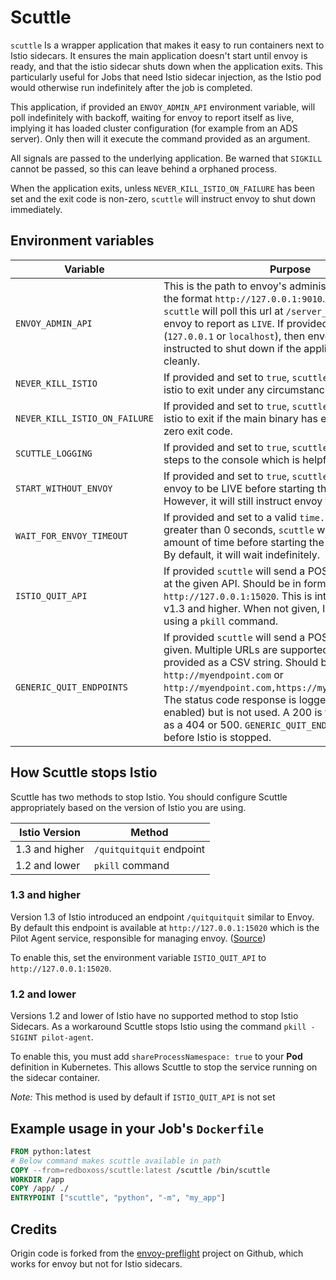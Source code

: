 # Scuttle

`scuttle` Is a wrapper application that makes it easy to run containers next to Istio sidecars.  It ensures the main application doesn't start until envoy is ready, and that the istio sidecar shuts down when the application exits.  This particularly useful for Jobs that need Istio sidecar injection, as the Istio pod would otherwise run indefinitely after the job is completed.

This application, if provided an `ENVOY_ADMIN_API` environment variable,
will poll indefinitely with backoff, waiting for envoy to report itself as live, implying it has loaded cluster configuration (for example from an ADS server). Only then will it execute the command provided as an argument.

All signals are passed to the underlying application. Be warned that `SIGKILL` cannot be passed, so this can leave behind a orphaned process.

When the application exits, unless `NEVER_KILL_ISTIO_ON_FAILURE` has been set and the exit code is non-zero, `scuttle` will instruct envoy to shut down immediately.

## Environment variables

| Variable                      | Purpose                                                                                                                                                                                                                                                                                                                                  |
|-------------------------------|------------------------------------------------------------------------------------------------------------------------------------------------------------------------------------------------------------------------------------------------------------------------------------------------------------------------------------------|
| `ENVOY_ADMIN_API`             | This is the path to envoy's administration interface, in the format `http://127.0.0.1:9010`. If provided, `scuttle` will poll this url at `/server_info` waiting for envoy to report as `LIVE`. If provided and local (`127.0.0.1` or `localhost`), then envoy will be instructed to shut down if the application exits cleanly. |
| `NEVER_KILL_ISTIO`            | If provided and set to `true`, `scuttle` will not instruct istio to exit under any circumstances.
| `NEVER_KILL_ISTIO_ON_FAILURE` | If provided and set to `true`, `scuttle` will not instruct istio to exit if the main binary has exited with a non-zero exit code.
| `SCUTTLE_LOGGING`             | If provided and set to `true`, `scuttle` will log various steps to the console which is helpful for debugging |
| `START_WITHOUT_ENVOY`         | If provided and set to `true`, `scuttle` will not wait for envoy to be LIVE before starting the main application. However, it will still instruct envoy to exit.|
| `WAIT_FOR_ENVOY_TIMEOUT`      | If provided and set to a valid `time.Duration` string greater than 0 seconds, `scuttle` will wait for that amount of time before starting the main application. By default, it will wait indefinitely.|
| `ISTIO_QUIT_API`              | If provided `scuttle` will send a POST to `/quitquitquit` at the given API.  Should be in format `http://127.0.0.1:15020`.  This is intended for Istio v1.3 and higher.  When not given, Istio will be stopped using a `pkill` command.
| `GENERIC_QUIT_ENDPOINTS`      | If provided `scuttle` will send a POST to the URL given.  Multiple URLs are supported and must be provided as a CSV string.  Should be in format `http://myendpoint.com` or `http://myendpoint.com,https://myotherendpoint.com`.  The status code response is logged (if logging is enabled) but is not used.  A 200 is treated the same as a 404 or 500. `GENERIC_QUIT_ENDPOINTS` is handled before Istio is stopped. |

## How Scuttle stops Istio

Scuttle has two methods to stop Istio.  You should configure Scuttle appropriately based on the version of Istio you are using.

| Istio Version | Method |
|---------------|--------|
| 1.3 and higher| `/quitquitquit` endpoint |
| 1.2 and lower | `pkill` command

### 1.3 and higher

Version 1.3 of Istio introduced an endpoint `/quitquitquit` similar to Envoy.  By default this endpoint is available at `http://127.0.0.1:15020` which is the Pilot Agent service, responsible for managing envoy. ([Source](https://github.com/istio/istio/issues/15041))

To enable this, set the environment variable `ISTIO_QUIT_API` to `http://127.0.0.1:15020`.

### 1.2 and lower

Versions 1.2 and lower of Istio have no supported method to stop Istio Sidecars.  As a workaround Scuttle stops Istio using the command `pkill -SIGINT pilot-agent`.

To enable this, you must add `shareProcessNamespace: true` to your **Pod** definition in Kubernetes. This allows Scuttle to stop the service running on the sidecar container.

*Note:* This method is used by default if `ISTIO_QUIT_API` is not set

## Example usage in your Job's `Dockerfile`

```dockerfile
FROM python:latest
# Below command makes scuttle available in path
COPY --from=redboxoss/scuttle:latest /scuttle /bin/scuttle
WORKDIR /app
COPY /app/ ./
ENTRYPOINT ["scuttle", "python", "-m", "my_app"]
```

## Credits

Origin code is forked from the [envoy-preflight](https://github.com/monzo/envoy-preflight) project on Github, which works for envoy but not for Istio sidecars.
